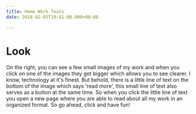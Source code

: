 ```yaml
---
title: Home Work Texts
date: 2018-02-03T19:41:00.000+00:00

---
```

# Look

On the right, you can see a few small images of my work and when you click on one of the images they get bigger which allows you to see clearer. I know, technology at it's finest. But behold, there is a little line of text on the bottom of the image which says 'read more', this small line of text also serves as a button at the same time. So when you click the little line of text you open a new page where you are able to read about all my work in an organized format. So go ahead, click and have fun!